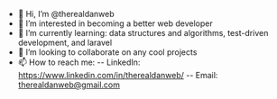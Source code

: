- 👋 Hi, I’m @therealdanweb
- 👀 I’m interested in becoming a better web developer
- 🌱 I’m currently learning: data structures and algorithms, test-driven development, and laravel
- 💞️ I’m looking to collaborate on any cool projects
- 📫 How to reach me:
-- LinkedIn: https://www.linkedin.com/in/therealdanweb/
-- Email: therealdanweb@gmail.com
